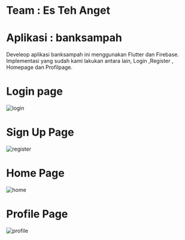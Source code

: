 # Team : Es Teh Anget
# Aplikasi : banksampah
Develeop aplikasi banksampah ini menggunakan Flutter dan Firebase.
Implementasi yang sudah kami lakukan antara lain, Login ,Register , Homepage dan Profilpage.

# Login page

![login](https://github.com/rafinas2133/banksampah/assets/90997180/c0e491ce-cafc-4568-ad70-22c44e174741)

# Sign Up Page

![register](https://github.com/rafinas2133/banksampah/assets/90997180/8d744096-fbb8-419e-b62c-bf1451daa7ae)

# Home Page

![home](https://github.com/rafinas2133/banksampah/assets/90997180/dfdf9894-c2f9-4c86-aa63-26a5f9ad3504)

# Profile Page

![profile](https://github.com/rafinas2133/banksampah/assets/90997180/e0662fda-c804-47db-8da7-8efb44fc1b5c)


